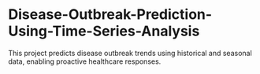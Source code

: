 # Disease-Outbreak-Prediction-Using-Time-Series-Analysis
This project predicts disease outbreak trends using historical and seasonal data, enabling proactive healthcare responses.
